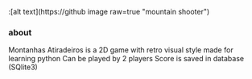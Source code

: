 
:[alt text](https://github image raw=true "mountain shooter")


### about

Montanhas Atiradeiros is a 2D game with retro visual style made for learning python
Can be played by 2 players
Score is saved in database (SQlite3)
